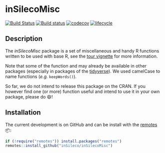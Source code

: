 # inSilecoMisc
[![Build Status](https://travis-ci.org/inSileco/inSilecoMisc.svg?branch=master)](https://travis-ci.org/inSileco/inSilecoMisc)
[![Build status](https://ci.appveyor.com/api/projects/status/rskiyadk6urmsrox/branch/master?svg=true)](https://ci.appveyor.com/project/KevCaz/insilecomisc/branch/master)
[![codecov](https://codecov.io/gh/inSileco/inSilecoMisc/branch/master/graph/badge.svg)](https://codecov.io/gh/inSileco/inSilecoMisc)
[![lifecycle](https://img.shields.io/badge/lifecycle-experimental-orange.svg)](https://www.tidyverse.org/lifecycle/#experimental)


## Description

The *inSilecoMisc* package is a set of miscellaneous and handy R functions
written to be used with base R, see the [tour vignette](http://insileco.github.io/inSilecoMisc/articles/overview.html) for more information.

Note that some of the function and may already be available in other packages
(especially in packages of the [tidyverse](https://www.tidyverse.org/)).
We used camelCase to name functions (*e.g.* `keepWords()`).

So far, we do not intend to release this package on the CRAN. If you however
find one (or more) function useful and intend to use it in your own
package, please do :smile:!


## Installation

The current development is on GitHub and can be install with the
[remotes](http://cran.r-project.org/web/packages/remotes) :package::

```r
if (!require("remotes")) install.packages("remotes")
remotes::install_github("inSileco/inSilecoMisc")
```
